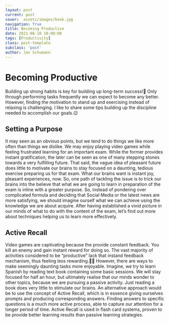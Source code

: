 ```yaml
---
layout: post
current: post
cover:  assets/images/book.jpg
navigation: True
title: Becoming Productive
date: 2021-06-10 10:00:00
tags: [Productivity]
class: post-template
subclass: 'post'
author: Jan Schumann
---
```


# Becoming Productive
Building up strong habits is key for building up long-term success!🥇 Only through performing tasks frequently we can expect to become any better. However, finding the motivation to stand up and exercising instead of relaxing is challenging. I like to share some tips building up the discipline needed to accomplish our goals.😉
## Setting a Purpose
It may seen as an obvious points, but we tend to do things we like more often than things we dislike. We may enjoy playing video games while feeling frustrated learning for an important exam. While the former provides instant gratification, the later can be seen as one of many stepping stones towards a very fulfilling future. That said, the vague idea of pleasant future does little to motivate our brains to stay focused on a daunting, tedious exercise preparing us for that exam. What our brains want is instant joy, pleasant experiences, now.
So, one path of tackling the issue is to trick our brains into the believe that what we are going to learn in preparation of the exam is inline with a greater purpose. So, instead of pondering over complicated formula and deciding that Social Media or the latest news are more satisfying, we should imagine ourself what we can achieve using the knowledge we are about acquire.
After having established a vivid picture in our minds of what to do with the content of the exam, let’s find out more about techniques helping us to learn more effectively.
## Active Recall
Video games are captivating because the provide constant feedback. You kill an enemy and gain instant reward for doing so. The vast majority of activities considered to be “productive” lack that instand feedback mechanism, thus feeling less rewarding.🤦‍♂️ However, there are ways to make seemingly daunting tasks more enjoyable. Imagine, we try to learn  Spanish by reading text book containing some basic sessions. We will stay focused for half an hour, but ultimately realise that our minds wonder to other topics, because we are pursuing a passive activity. Just reading a book does very little to stimulate our brains.
An alternative approach would be to use the concept of Active Recall, which is in essence giving ourselves prompts and producing corresponding answers. Finding answers to specific questions is a much more active process, able to capture our attention for a longer period of time. Active Recall is used in flash card systems, proven to be provide better learning results than passive learning strategies.